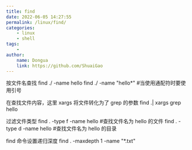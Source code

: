 ```yaml
---
title: find
date: 2022-06-05 14:27:55
permalink: /linux/find/
categories:
    - linux
    - shell
tags:
    -
author:
    name: Dongua
    link: https://github.com/ShuaiGao
---
```


按文件名查找
find ./ -name hello
find ./ -name "hello\*" #当使用通配符时要使用引号

在查找文件内容，这里 xargs 将文件转化为了 grep 的参数
find .| xargs grep hello

过滤文件类型
find . -type f -name hello #查找文件名为 hello 的文件
find . -type d -name hello #查找文件名为 hello 的目录

find 命令设置递归深度
find . -maxdepth 1 -name "\*.txt"
